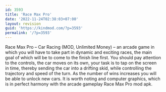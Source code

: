 ```yaml
---
id: 3593
title: 'Race Max Pro'
date: '2022-11-24T02:38:03+07:00'
layout: revision
guid: 'https://kindmod.com/?p=3593'
permalink: '/?p=3593'
---
```


Race Max Pro – Car Racing (MOD, Unlimited Money) – an arcade game in which you will have to take part in dynamic and exciting races, the main goal of which will be to come to the finish line first. You should pay attention to the controls, the car moves on its own, your task is to tap on the screen in time, thereby sending the car into a drifting skid, while controlling the trajectory and speed of the turn. As the number of wins increases you will be able to unlock new cars. It is worth noting and computer graphics, which is in perfect harmony with the arcade gameplay Race Max Pro mod apk.
